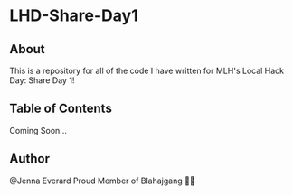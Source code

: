 # LHD-Share-Day1

## About

This is a repository for all of the code I have written for MLH's Local Hack Day: Share Day 1!

## Table of Contents

Coming Soon...

## Author

@Jenna Everard
Proud Member of Blahajgang :watermelon:🦈

